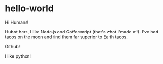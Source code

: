 # hello-world

Hi Humans!

Hubot here, I like Node.js and Coffeescript (that's what I'made of!).
I've had tacos on the moon and find them far superior to Earth tacos.

Github!

I like python!
